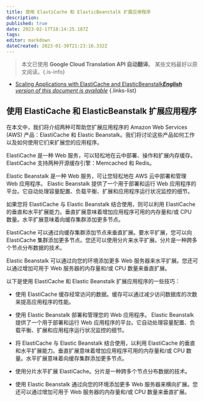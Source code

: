 ```yaml
---
title: 使用 ElastiCache 和 ElasticBeanstalk 扩展应用程序
description: 
published: true
date: 2023-02-17T18:14:25.187Z
tags: 
editor: markdown
dateCreated: 2023-01-30T21:23:16.332Z
---
```


> 本文已使用 **Google Cloud Translation API 自动翻译**。
某些文档最好以原文阅读。{.is-info}
- [Scaling Applications with ElastiCache and ElasticBeanstalk***English** version of this document is available*](/en/Knowledge-base/Backend/scaling-applications-with-elasticache-and-elasticbeanstalk)
{.links-list}
 

## 使用 ElastiCache 和 ElasticBeanstalk 扩展应用程序

在本文中，我们将介绍两种可帮助您扩展应用程序的 Amazon Web Services (AWS) 产品：ElastiCache 和 Elastic Beanstalk。我们将讨论这些产品如何工作以及如何使用它们来扩展您的应用程序。

ElastiCache 是一种 Web 服务，可以轻松地在云中部署、操作和扩展内存缓存。 ElastiCache 支持两种开源缓存引擎：Memcached 和 Redis。

Elastic Beanstalk 是一种 Web 服务，可让您轻松地在 AWS 云中部署和管理 Web 应用程序。 Elastic Beanstalk 提供了一个用于部署和运行 Web 应用程序的平台。它自动处理容量配置、负载平衡、扩展和应用程序运行状况监控的细节。

如果您将 ElastiCache 与 Elastic Beanstalk 结合使用，则可以利用 ElastiCache 的垂直和水平扩展能力。垂直扩展意味着增加应用程序可用的内存量和/或 CPU 数量。水平扩展意味着向缓存集群添加更多节点。

ElastiCache 可以通过向缓存集群添加节点来垂直扩展。要水平扩展，您可以向 ElastiCache 集群添加更多节点。您还可以使用分片来水平扩展。分片是一种跨多个节点分布数据的技术。

Elastic Beanstalk 可以通过向您的环境添加更多 Web 服务器来水平扩展。您还可以通过增加可用于 Web 服务器的内存量和/或 CPU 数量来垂直扩展。

以下是使用 ElastiCache 和 Elastic Beanstalk 扩展应用程序的一些技巧：

- 使用 ElastiCache 缓存经常访问的数据。缓存可以通过减少访问数据库的次数来提高应用程序的性能。

- 使用 Elastic Beanstalk 部署和管理您的 Web 应用程序。 Elastic Beanstalk 提供了一个用于部署和运行 Web 应用程序的平台。它自动处理容量配置、负载平衡、扩展和应用程序运行状况监控的细节。

- 将 ElastiCache 与 Elastic Beanstalk 结合使用，以利用 ElastiCache 的垂直和水平扩展能力。垂直扩展意味着增加应用程序可用的内存量和/或 CPU 数量。水平扩展意味着向缓存集群添加更多节点。

- 使用分片水平扩展 ElastiCache。分片是一种跨多个节点分布数据的技术。

- 使用 Elastic Beanstalk 通过向您的环境添加更多 Web 服务器来横向扩展。您还可以通过增加可用于 Web 服务器的内存量和/或 CPU 数量来垂直扩展。